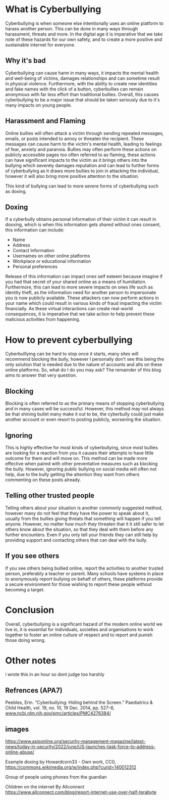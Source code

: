 # What is Cyberbullying

Cyberbullying is when someone else intentionally uses an online platform to harass another person. This can be done in many ways through harassment, threats and more. In the digital age it is imperative that we take note of these hazards for our own safety, and to create a more positive and sustainable internet for everyone.


## Why it's bad

Cyberbullying can cause harm in many ways, it impacts the mental health and well-being of victims, damages relationships and can sometime result in physical violence. Furthermore, with the ability to create new identities and fake names with the click of a button, cyberbullies can remain anonymous with far less effort than traditional bullies. Overall, this causes cyberbullying to be a major issue that should be taken seriously due to it's many impacts on young people.

## Harassment and Flaming

Online bullies will often attack a victim through sending repeated messages, emails, or posts intended to annoy or threaten the recipient. These messages can cause harm to the victim's mental health, leading to feelings of fear, anxiety and paranoia. Bullies may often perform these actions on publicly accessible pages too often referred to as flaming, these actions can have significant impacts to the victim as it brings others into the bullying which severely damages reputation and can lead to further forms of cyberbullying as it draws more bullies to join in attacking the individual, however it will also bring more positive attention to the situation.

This kind of bullying can lead to more severe forms of cyberbullying such as doxing.

## Doxing

If a cyberbully obtains personal information of their victim it can result in doxxing, which is when this information gets shared without ones consent, this information can include:

<ul>
    <li>Name</li>
    <li>Address</li>
    <li>Contact Information</li>
    <li>Usernames on other online platforms</li>
    <li>Workplace or educational information</li>
    <li>Personal preferences</li>
</ul>

Release of this information can impact ones self esteem because imagine if you had that secret of your shared online as a means of humiliation. Furthermore, this can lead to more severe impacts on ones life such as identity theft, as the information need for another person to impersonate you is now publicly available. These attackers can now perform actions in your name which could result in various kinds of fraud impacting the victim financially. As these virtual interactions can create real-world consequences, it is imperative that we take action to help prevent these malicious activities from happening.

# How to prevent cyberbullying

Cyberbulllying can be hard to stop once it starts, many sites will recommend blocking the bully, however I personally don't see this being the only solution that is needed due to the nature of accounts and alts on these online platforms. So, what do I do you may ask? The remainder of this blog aims to answer that very question.

## Blocking

Blocking is often referred to as the primary means of stopping cyberbullying and in many cases will be successful. However, this method may not always be that shining bullet many make it out to be, the cyberbully could just make another account or even resort to posting publicly, worsening the situation.

## Ignoring

This is highly effective for most kinds of cyberbullying, since most bullies are looking for a reaction from you it causes their attempts to have little outcome for them and will move on. This method can be made more effective when paired with other preventative measures such as blocking the bully. However, ignoring public bullying on social media will often not help, due to the bully getting the attention they want from others commenting on these posts already.

## Telling other trusted people

Telling others about your situation is another commonly suggested method, however many do not feel that they have the power to speak about it, usually from the bullies giving threats that something will happen if you tell anyone. However, no matter how much they threaten that it it still safer to let others know about the situation, so that they deal with them before any further encounters. Even if you only tell your friends they can still help by providing support and contacting others that can deal with the bully.

## If you see others

If you see others being bullied online, report the activities to another trusted person, preferably a teacher or parent. Many schools have systems in place to anonymously report bullying on behalf of others, these platforms provide a secure environment for those wishing to report these people without becoming a target.

# Conclusion

Overall, cyberbullying is a significant hazard of the modern online world we live in, it is essential for individuals, societies and organisations to work together to foster an online culture of respect and to report and punish those doing wrong. 

# Other notes

i wrote this in an hour so dont judge too harshly

## Refrences (APA7)

Peebles, Erin. “Cyberbullying: Hiding behind the Screen.” Paediatrics & Child Health, vol. 19, no. 10, 19 Dec. 2014, pp. 527–8, www.ncbi.nlm.nih.gov/pmc/articles/PMC4276384/

## images

https://www.asisonline.org/security-management-magazine/latest-news/today-in-security/2022/june/US-launches-task-force-to-address-online-abuse/

Example doxing by Howardcorn33 - Own work, CC0, https://commons.wikimedia.org/w/index.php?curid=140012312

Group of people using phones from the guardian

Children on the internet By Allconnect https://www.allconnect.com/blog/report-internet-use-over-half-terabyte